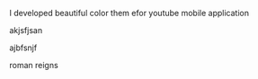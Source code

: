 I developed beautiful color them efor youtube mobile application

akjsfjsan

ajbfsnjf

roman reigns
